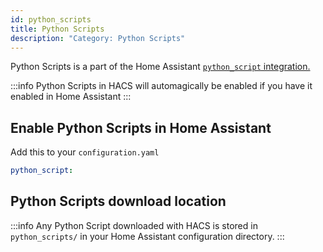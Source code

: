 ```yaml
---
id: python_scripts
title: Python Scripts
description: "Category: Python Scripts"
---
```


Python Scripts is a part of the Home Assistant [`python_script` integration.](https://www.home-assistant.io/integrations/python_script/)

:::info
Python Scripts in HACS will automagically be enabled if you have it enabled in Home Assistant
:::

## Enable Python Scripts in Home Assistant

Add this to your `configuration.yaml`

```yaml
python_script:
```

## Python Scripts download location

:::info
Any Python Script downloaded with HACS is stored in `python_scripts/` in your Home Assistant configuration directory.
:::
